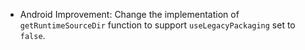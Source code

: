- Android Improvement: Change the implementation of `getRuntimeSourceDir` function to support `useLegacyPackaging` set to `false`.
